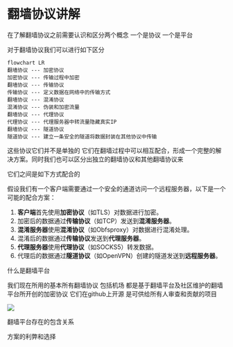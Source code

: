 # 翻墙协议讲解



在了解翻墙协议之前需要认识和区分两个概念 一个是协议 一个是平台


对于翻墙协议我们可以进行如下区分
```mermaid
flowchart LR
翻墙协议 --- 加密协议
加密协议 --- 传输过程中加密
翻墙协议 --- 传输协议 
传输协议 --- 定义数据在网络中的传输方式
翻墙协议 --- 混淆协议 
混淆协议 --- 伪装和加密流量
翻墙协议 --- 代理协议 
代理协议 --- 代理服务器中转流量隐藏真实IP
翻墙协议 --- 隧道协议
隧道协议 --- 建立一条安全的隧道将数据封装在其他协议中传输
```

这些协议它们并不是单独的 它们在翻墙过程中可以相互配合，形成一个完整的解决方案。同时我们也可以区分出独立的翻墙协议和其他翻墙协议来

它们之间是如下方式配合的

假设我们有一个客户端需要通过一个安全的通道访问一个远程服务器，以下是一个可能的配合方案：
1. **客户端**首先使用**加密协议**（如TLS）对数据进行加密。
2. 加密后的数据通过**传输协议**（如TCP）发送到**混淆服务器**。
3. **混淆服务器**使用**混淆协议**（如Obfsproxy）对数据进行混淆处理。
4. 混淆后的数据通过**传输协议**发送到**代理服务器**。
5. **代理服务器**使用**代理协议**（如SOCKS5）转发数据。
6. 代理后的数据通过**隧道协议**（如OpenVPN）创建的隧道发送到**远程服务器**。

什么是翻墙平台

我们现在所用的基本所有翻墙协议 包括机场 都是基于翻墙平台及社区维护的翻墙平台所开创的加密协议 它们在github上开源 是可供给所有人审查和贡献的项目

<img src="https://cdn.jsdelivr.net/gh/baib-web/img/%E7%BF%BB%E5%A2%99%E5%8D%8F%E8%AE%AE.jpg"/>

翻墙平台存在的包含关系



方案的利弊和选择

